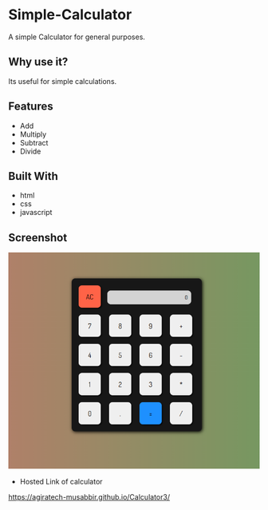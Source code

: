 # Simple-Calculator

A simple Calculator for general purposes.

## Why use it?

Its useful for simple calculations.

## Features

* Add
* Multiply
* Subtract
* Divide

## Built With

* html
* css
* javascript

  
## Screenshot

![Calculatot](Screenshot.png)

* Hosted Link of calculator

 https://agiratech-musabbir.github.io/Calculator3/

#
